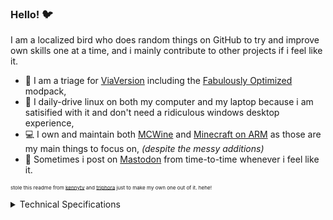 ### Hello! 🐦
I am a localized bird who does random things on GitHub to try and improve own skills one at a time, and i mainly contribute to other projects if i feel like it.

- 🔭 I am a triage for [ViaVersion](https://discord.gg/viaversion) including the [Fabulously Optimized](https://discord.gg/yxaXtaQqdB) modpack,
- 🐧 I daily-drive linux on both my computer and my laptop because i am satisified with it and don't need a ridiculous windows desktop experience,
- 💻 I own and maintain both [MCWine](https://github.com/Kichura/MCWine) and [Minecraft on ARM](https://github.com/Kichura/Minecraft_ARM) as those are my main things to focus on, *(despite the messy additions)*
- 🐘 Sometimes i post on [Mastodon](https://blobfox.coffee/@Kichura) from time-to-time whenever i feel like it.

<sub><sup><sup>stole this readme from [kennytv](https://github.com/kennytv) and [triphora](https://github.com/triphora) just to make my own one out of it. hehe!</sup></sup></sup>

<details><summary>Technical Specifications</summary>

[![OS - Fedora KDE (Rawhide)](https://img.shields.io/badge/Fedora_KDE_(Rawhide)-1793D1?style=plastic&logo=fedora&logoColor=white)](https://fedoraproject.org/spins/kde) [![DE - KDE Plasma 5.27.7](https://img.shields.io/badge/KDE_Plasma-5.27.7-1793D1?style=plastic&logo=kde&logoColor=white)](https://kde.org/announcements/plasma/5/5.27.7) [![CPU - Ryzen 7 5700G](https://img.shields.io/badge/Ryzen_7-5700G-ED1C24?style=plastic&logo=amd&logoColor=white)](https://www.amd.com/en/products/apu/amd-ryzen-7-5700g) [![GPU - Radeon RX 6750 XT](https://img.shields.io/badge/Radeon-RX_6750_XT-ED1C24?style=plastic&logo=amd&logoColor=white)](https://www.amd.com/en/products/graphics/amd-radeon-rx-6750-xt)

[![Laptop - ThinkPad Edge L430](https://img.shields.io/badge/ThinkPad-Edge_L430-red?style=plastic&logo=lenovo&logoColor=white)](https://en.wikipedia.org/wiki/ThinkPad_E_series#Edge_11%22_(L430))
[![Mobile - iPhone X](https://img.shields.io/badge/iPhone-X-FFFFFF?style=plastic&logo=apple&logoColor=black)](https://support.apple.com/kb/SP770?locale=en_US&viewlocale=en_US) [![Tablet - iPad Air 4th Generation](https://img.shields.io/badge/iPad_Air-4th_Generation-FFFFFF?style=plastic&logo=apple&logoColor=black)](https://support.apple.com/kb/SP828?locale=en_US)
